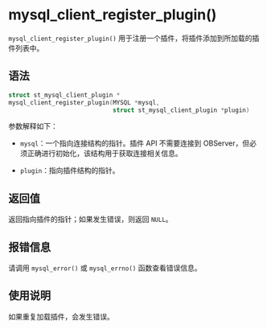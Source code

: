 mysql_client_register_plugin() 
===================================================

`mysql_client_register_plugin()` 用于注册一个插件，将插件添加到所加载的插件列表中。

语法 
-----------------------

```c
struct st_mysql_client_plugin *
mysql_client_register_plugin(MYSQL *mysql,
                             struct st_mysql_client_plugin *plugin)
```



参数解释如下：

* `mysql`：一个指向连接结构的指针。插件 API 不需要连接到 OBServer，但必须正确进行初始化，该结构用于获取连接相关信息。

  

* `plugin`：指向插件结构的指针。

  




返回值 
------------------------

返回指向插件的指针；如果发生错误，则返回 `NULL`。

报错信息 
-------------------------

请调用 `mysql_error()` 或 `mysql_errno()` 函数查看错误信息。

使用说明 
-------------------------

如果重复加载插件，会发生错误。
